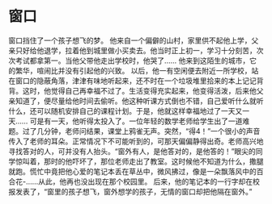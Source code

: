 # 窗口
窗口挡住了一个孩子想飞的梦。 
他来自一个偏僻的山村，家里供不起他上学，父亲只好给他退学，拉着他到城里做小买卖去。他当时正上初一，学习十分刻苦，次次考试都拿第一。当他父带他走出学校时，他哭了…… 
他来到这陌生的城市，它的繁华，喧闹比并没有引起他的兴致。 
以后，他一有空闲便去附近一所学校，站在窗口的隐蔽角落，津津有味地听起来，还不时在一个垃圾堆里拾来的本上记记背背。这时，他觉得自己再幸福不过了。生活变得充实起来，他变得活泼，后来他父亲知道了，便尽量给他时间去偷听。他这种听课方式倒也不错，自己爱听什么就听什么，还可以随机安排自己的课程计划。于是，他就这样幸福地过了一天又一天…… 
可是有一天，他听得太投入了。一位年轻的数学老师给学生出了一道难题。过了几分钟，老师问结果，课堂上鸦雀无声。突然，“得4！”一个很小的声音传入了老师的耳朵。正常情况下不可能听到的，可那天偏偏静得出奇。老师高兴地寻找答对的人，可并没有人抬头。“窗外有人，是他答对的，是他答的！”眼尖的同学惊叫着，那时的他吓坏了，那位老师走出了教室。这时候他不知道为什么，撒腿就跑。慌忙中竟把他心爱的笔记本丢在草丛中，微风拂过，像是一朵飘落风中的百合花-……从此，他再也没出现在那个校园里。 
后来，他的笔记本的一行字却在校报发表了，“窗里的孩子想飞，窗外想学的孩子，无情的窗口却把他隔在窗外。”
 